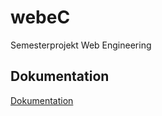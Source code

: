 # webeC

Semesterprojekt Web Engineering

## Dokumentation

[Dokumentation](documentation/README.md)
